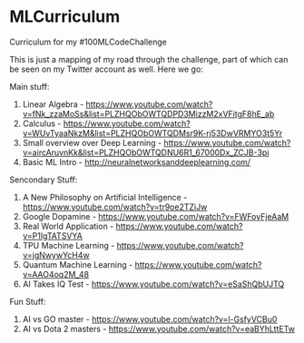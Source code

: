 # MLCurriculum

Curriculum for my #100MLCodeChallenge

This is just a mapping of my road through the challenge, part of which can be seen on my Twitter account as well. Here we go:

Main stuff:
1. Linear Algebra - https://www.youtube.com/watch?v=fNk_zzaMoSs&list=PLZHQObOWTQDPD3MizzM2xVFitgF8hE_ab
2. Calculus - https://www.youtube.com/watch?v=WUvTyaaNkzM&list=PLZHQObOWTQDMsr9K-rj53DwVRMYO3t5Yr
3. Small overview over Deep Learning - https://www.youtube.com/watch?v=aircAruvnKk&list=PLZHQObOWTQDNU6R1_67000Dx_ZCJB-3pi
4. Basic ML Intro - http://neuralnetworksanddeeplearning.com/

Sencondary Stuff:
1. A New Philosophy on Artificial Intelligence - https://www.youtube.com/watch?v=tr9oe2TZiJw
2. Google Dopamine - https://www.youtube.com/watch?v=FWFoyFjeAaM
3. Real World Application - https://www.youtube.com/watch?v=P1lgTATSVYA
4. TPU Machine Learning - https://www.youtube.com/watch?v=jgNwywYcH4w
5. Quantum Machine Learning - https://www.youtube.com/watch?v=AAO4oq2M_48
6. AI Takes IQ Test - https://www.youtube.com/watch?v=eSaShQbUJTQ

Fun Stuff:
1. AI vs GO master - https://www.youtube.com/watch?v=l-GsfyVCBu0
2. AI vs Dota 2 masters - https://www.youtube.com/watch?v=eaBYhLttETw
